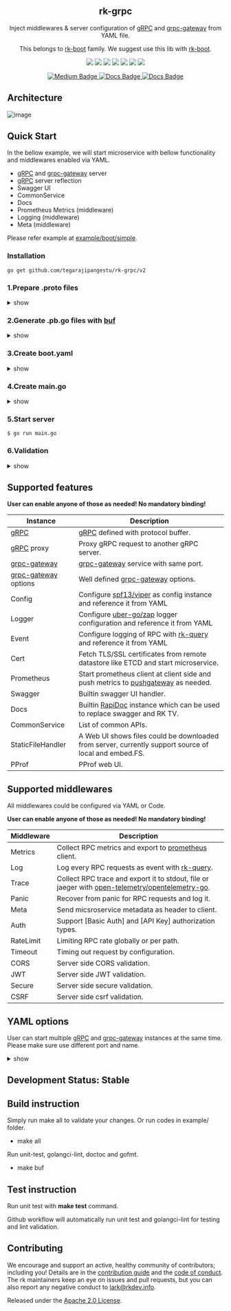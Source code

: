 <h2 align="center">
  rk-grpc
</h2>
<p align="center">
  Inject middlewares & server configuration of <a href="https://grpc.io/docs/languages/go/">gRPC</a> and <a href="https://github.com/grpc-ecosystem/grpc-gateway">grpc-gateway</a> from YAML file.
</p>
<p align="center">
  This belongs to <a href="https://github.com/rookie-ninja/rk-boot">rk-boot</a> family. We suggest use this lib with <a href="https://github.com/rookie-ninja/rk-boot">rk-boot</a>.
</p>

<p align="center">
 <a href="https://github.com/tegarajipangestu/rk-grpc/actions/workflows/ci.yml"><img src="https://github.com/tegarajipangestu/rk-grpc/actions/workflows/ci.yml/badge.svg"></a>
 <a href="https://codecov.io/gh/rookie-ninja/rk-grpc"><img src="https://codecov.io/gh/rookie-ninja/rk-grpc/branch/master/graph/badge.svg?token=08TCFIIVS0"></a>
 <a href="https://goreportcard.com/badge/github.com/tegarajipangestu/rk-grpc"><img src="https://goreportcard.com/badge/github.com/tegarajipangestu/rk-grpc"></a>
 <a href="https://sourcegraph.com/github.com/tegarajipangestu/rk-grpc?badge"><img src="https://sourcegraph.com/github.com/tegarajipangestu/rk-grpc/-/badge.svg"></a>
 <a href="https://godoc.org/github.com/tegarajipangestu/rk-grpc"><img src="https://godoc.org/github.com/tegarajipangestu/rk-grpc?status.svg"></a>
 <a href="https://github.com/tegarajipangestu/rk-grpc/releases"><img src="https://img.shields.io/github/release/rookie-ninja/rk-grpc.svg?style=flat-square"></a>
 <a href="https://opensource.org/licenses/Apache-2.0"><img src="https://img.shields.io/badge/License-Apache%202.0-blue.svg"></a>
<p>

<div id="badges" align="center">
  <a href="https://medium.com/@pointgoal/list/grpc-101-790c4c160a05">
    <img src="https://img.shields.io/badge/Medium-12100E?style=for-the-badge&logo=medium&logoColor=white" alt="Medium Badge"/>
  </a>
  <a href="https://rkdev.info">
    <img src="https://img.shields.io/badge/Official Site-blue?logo=mdbook&logoColor=white&style=for-the-badge" alt="Docs Badge"/>
  </a>
  <a href="https://rk-syz1767.slack.com/rk-boot">
    <img src="https://img.shields.io/badge/Slack-4A154B?style=for-the-badge&logo=slack&logoColor=white" alt="Docs Badge"/>
  </a>
</div>


## Architecture
![image](docs/img/grpc-arch.png)

## Quick Start
In the bellow example, we will start microservice with bellow functionality and middlewares enabled via YAML.

- [gRPC](https://grpc.io/docs/languages/go/) and [grpc-gateway](https://github.com/grpc-ecosystem/grpc-gateway) server
- [gRPC](https://grpc.io/docs/languages/go/) server reflection
- Swagger UI
- CommonService
- Docs
- Prometheus Metrics (middleware)
- Logging (middleware)
- Meta (middleware)

Please refer example at [example/boot/simple](example/boot/simple).

### Installation

```shell
go get github.com/tegarajipangestu/rk-grpc/v2
```

### 1.Prepare .proto files
<details>
<summary>show</summary>

- api/v1/greeter.proto

```protobuf
syntax = "proto3";

package api.v1;

option go_package = "api/v1/greeter";

service Greeter {
  rpc Greeter (GreeterRequest) returns (GreeterResponse) {}
}

message GreeterRequest {
  bytes msg = 1;
}

message GreeterResponse {}
```

- api/v1/gw_mapping.yaml

```yaml
type: google.api.Service
config_version: 3

# Please refer google.api.Http in https://github.com/googleapis/googleapis/blob/master/google/api/http.proto file for details.
http:
  rules:
    - selector: api.v1.Greeter.Greeter
      get: /v1/greeter
```

- buf.yaml

```yaml
version: v1beta1
name: github.com/rk-dev/rk-boot
build:
  roots:
    - api
```

- buf.gen.yaml

```yaml
version: v1beta1
plugins:
  # protoc-gen-go needs to be installed, generate go files based on proto files
  - name: go
    out: api/gen
    opt:
     - paths=source_relative
  # protoc-gen-go-grpc needs to be installed, generate grpc go files based on proto files
  - name: go-grpc
    out: api/gen
    opt:
      - paths=source_relative
      - require_unimplemented_servers=false
  # protoc-gen-grpc-gateway needs to be installed, generate grpc-gateway go files based on proto files
  - name: grpc-gateway
    out: api/gen
    opt:
      - paths=source_relative
      - grpc_api_configuration=api/v1/gw_mapping.yaml
  # protoc-gen-openapiv2 needs to be installed, generate swagger config files based on proto files
  - name: openapiv2
    out: api/gen
    opt:
      - grpc_api_configuration=api/v1/gw_mapping.yaml
```
</details>

### 2.Generate .pb.go files with [buf](https://docs.buf.build/introduction)
<details>
<summary>show</summary>

```
$ buf generate --path api/v1
```

```
.
├── api
│   ├── gen
│   │   └── v1
│   │       ├── greeter.pb.go
│   │       ├── greeter.pb.gw.go
│   │       ├── greeter.swagger.json
│   │       └── greeter_grpc.pb.go
│   └── v1
│       ├── greeter.proto
│       └── gw_mapping.yaml
├── boot.yaml
├── buf.gen.yaml
├── buf.yaml
├── go.mod
├── go.sum
└── main.go
```
</details>

### 3.Create boot.yaml
<details>
<summary>show</summary>

```yaml
---
grpc:
  - name: greeter                     # Required
    port: 8080                        # Required
    enabled: true                     # Required
    enableReflection: true            # Optional, default: false
    enableRkGwOption: true            # Optional, default: false
    commonService:
      enabled: true                   # Optional, default: false
    docs:
      enabled: true                   # Optional, default: false
    sw:
      enabled: true                   # Optional, default: false
    prom:
      enabled: true                   # Optional, default: false
    middleware:
      logging:
        enabled: true                 # Optional, default: false
      prom:
        enabled: true                 # Optional, default: false
      meta:
        enabled: true                 # Optional, default: false
```
</details>

### 4.Create main.go
<details>
<summary>show</summary>

```go
// Copyright (c) 2021 rookie-ninja
//
// Use of this source code is governed by an Apache-style
// license that can be found in the LICENSE file.
package main

import (
  "context"
  "embed"
  _ "embed"
  "github.com/rookie-ninja/rk-entry/v2/entry"
  "github.com/tegarajipangestu/rk-grpc/v2/boot"
  proto "github.com/tegarajipangestu/rk-grpc/v2/example/boot/simple/api/gen/v1"
  "google.golang.org/grpc"
)

//go:embed boot.yaml
var boot []byte

//go:embed api/gen/v1
var docsFS embed.FS

//go:embed api/gen/v1
var staticFS embed.FS

func init() {
  rkentry.GlobalAppCtx.AddEmbedFS(rkentry.DocsEntryType, "greeter", &docsFS)
  rkentry.GlobalAppCtx.AddEmbedFS(rkentry.SWEntryType, "greeter", &docsFS)
  rkentry.GlobalAppCtx.AddEmbedFS(rkentry.StaticFileHandlerEntryType, "greeter", &staticFS)
}

func main() {
  // Bootstrap basic entries from boot config.
  rkentry.BootstrapPreloadEntryYAML(boot)

  // Bootstrap grpc entry from boot config
  res := rkgrpc.RegisterGrpcEntryYAML(boot)

  // Get GrpcEntry
  grpcEntry := res["greeter"].(*rkgrpc.GrpcEntry)
  // Register gRPC server
  grpcEntry.AddRegFuncGrpc(func(server *grpc.Server) {
    proto.RegisterGreeterServer(server, &GreeterServer{})
  })
  // Register grpc-gateway func
  grpcEntry.AddRegFuncGw(proto.RegisterGreeterHandlerFromEndpoint)

  // Bootstrap grpc entry
  grpcEntry.Bootstrap(context.Background())

  // Wait for shutdown signal
  rkentry.GlobalAppCtx.WaitForShutdownSig()

  // Interrupt gin entry
  grpcEntry.Interrupt(context.Background())
}

// GreeterServer Implementation of GreeterServer.
type GreeterServer struct{}

// Greeter Handle Greeter method.
func (server *GreeterServer) Greeter(context.Context, *proto.GreeterRequest) (*proto.GreeterResponse, error) {
  return &proto.GreeterResponse{}, nil
}
```

</details>

### 5.Start server
```
$ go run main.go
```

### 6.Validation
<details>
<summary>show</summary>

#### 6.1 gRPC & grpc-gateway server
Try to test [gRPC](https://grpc.io/docs/languages/go/) & [grpc-gateway](https://github.com/grpc-ecosystem/grpc-gateway) Service with [curl](https://curl.se/) & [grpcurl](https://github.com/fullstorydev/grpcurl)

```shell script
# Curl to common service
$ curl localhost:8080/rk/v1/ready
{"ready":true}
```

#### 6.2 Swagger UI
Please refer **sw** section at [Full YAML](#full-yaml).

By default, we could access swagger UI at [http://localhost:8080/sw](http://localhost:8080/sw)

![sw](docs/img/simple-sw.png)

#### 6.3 Docs UI
Please refer **docs** section at [Full YAML](#full-yaml).

By default, we could access docs UI at [http://localhost:8080/docs](http://localhost:8080/docs)

![docs](docs/img/simple-docs.png)

#### 6.4 Prometheus Metrics
Please refer **middleware.prom** section at [Full YAML](#full-yaml).

By default, we could access prometheus client at [http://localhost:8080/metrics](http://localhost:8080/metrics)

![prom](docs/img/simple-prom.png)

#### 6.5 Logging
Please refer **middleware.logging** section at [Full YAML](#full-yaml).

By default, we enable zap logger and event logger with encoding type of [console]. Encoding type of [json] and [flatten] is also supported.

```shell script
2021-12-28T05:36:21.561+0800    INFO    boot/grpc_entry.go:1515 Bootstrap grpcEntry     {"eventId": "db2c977c-e0ff-4b21-bc0d-5966f1cad093", "entryName": "greeter"}
------------------------------------------------------------------------
endTime=2021-12-28T05:36:21.563575+08:00
startTime=2021-12-28T05:36:21.561362+08:00
elapsedNano=2213846
timezone=CST
ids={"eventId":"db2c977c-e0ff-4b21-bc0d-5966f1cad093"}
app={"appName":"rk","appVersion":"","entryName":"greeter","entryType":"GrpcEntry"}
env={"arch":"amd64","az":"*","domain":"*","hostname":"lark.local","localIP":"10.8.0.2","os":"darwin","realm":"*","region":"*"}
payloads={"commonServiceEnabled":true,"commonServicePathPrefix":"/rk/v1/","grpcPort":8080,"gwPort":8080,"promEnabled":true,"promPath":"/metrics","promPort":8080,"swEnabled":true,"swPath":"/sw/","tvEnabled":true,"tvPath":"/rk/v1/tv/"}
error={}
counters={}
pairs={}
timing={}
remoteAddr=localhost
operation=Bootstrap
resCode=OK
eventStatus=Ended
EOE
```

#### 6.6 Meta
Please refer **meta** section at [Full YAML](#full-yaml).

By default, we will send back some metadata to client with headers.

```shell script
$ curl -vs localhost:8080/rk/v1/ready
...
< HTTP/1.1 200 OK
< Content-Type: application/json
< X-Request-Id: 7e4f5ac5-3369-485f-89f7-55551cc4a9a1
< X-Rk-App-Name: rk
< X-Rk-App-Unix-Time: 2021-12-28T05:39:50.508328+08:00
< X-Rk-App-Version: 
< X-Rk-Received-Time: 2021-12-28T05:39:50.508328+08:00
< Date: Mon, 27 Dec 2021 21:39:50 GMT
...
```

#### 6.7 Send request
We registered /v1/greeter API in [grpc-gateway](https://github.com/grpc-ecosystem/grpc-gateway) server and let's validate it!

```shell script
$ curl -vs localhost:8080/v1/greeter             
*   Trying ::1...
* TCP_NODELAY set
* Connection failed
* connect to ::1 port 8080 failed: Connection refused
*   Trying 127.0.0.1...
* TCP_NODELAY set
* Connected to localhost (127.0.0.1) port 8080 (#0)
> GET /v1/greeter HTTP/1.1
> Host: localhost:8080
> User-Agent: curl/7.64.1
> Accept: */*
> 
< HTTP/1.1 200 OK
< Content-Type: application/json
< X-Request-Id: 07b0fbf6-cebf-40ac-84a2-533bbd4b8958
< X-Rk-App-Name: rk
< X-Rk-App-Unix-Time: 2021-12-28T05:41:04.653652+08:00
< X-Rk-App-Version: 
< X-Rk-Received-Time: 2021-12-28T05:41:04.653652+08:00
< Date: Mon, 27 Dec 2021 21:41:04 GMT
< Content-Length: 2
< 
* Connection #0 to host localhost left intact
{}
```

We registered api.v1.Greeter.Greeter API in [gRPC](https://grpc.io/docs/languages/go/) server and let's validate it!

```shell script
$ grpcurl -plaintext localhost:8080 api.v1.Greeter.Greeter 
{}
```

#### 6.8 RPC logs
Bellow logs would be printed in stdout.

The first block of log is from [grpc-gateway](https://github.com/grpc-ecosystem/grpc-gateway) request.

The second block of log is from [gRPC](https://grpc.io/docs/languages/go/) request.

```
------------------------------------------------------------------------
endTime=2021-12-28T05:45:52.986041+08:00
startTime=2021-12-28T05:45:52.985956+08:00
elapsedNano=85065
timezone=CST
ids={"eventId":"88362f69-7eda-4f03-bdbe-7ef667d06bac","requestId":"88362f69-7eda-4f03-bdbe-7ef667d06bac"}
app={"appName":"rk","appVersion":"","entryName":"greeter","entryType":"GrpcEntry"}
env={"arch":"amd64","az":"*","domain":"*","hostname":"lark.local","localIP":"10.8.0.2","os":"darwin","realm":"*","region":"*"}
payloads={"grpcMethod":"Greeter","grpcService":"api.v1.Greeter","grpcType":"unaryServer","gwMethod":"GET","gwPath":"/v1/greeter","gwScheme":"http","gwUserAgent":"curl/7.64.1"}
error={}
counters={}
pairs={}
timing={}
remoteAddr=127.0.0.1:61520
operation=/api.v1.Greeter/Greeter
resCode=OK
eventStatus=Ended
EOE
------------------------------------------------------------------------
endTime=2021-12-28T05:44:45.686734+08:00
startTime=2021-12-28T05:44:45.686592+08:00
elapsedNano=141716
timezone=CST
ids={"eventId":"7765862c-9e83-443a-a6e5-bb28f17f8ea0","requestId":"7765862c-9e83-443a-a6e5-bb28f17f8ea0"}
app={"appName":"rk","appVersion":"","entryName":"greeter","entryType":"GrpcEntry"}
env={"arch":"amd64","az":"*","domain":"*","hostname":"lark.local","localIP":"10.8.0.2","os":"darwin","realm":"*","region":"*"}
payloads={"grpcMethod":"Greeter","grpcService":"api.v1.Greeter","grpcType":"unaryServer","gwMethod":"","gwPath":"","gwScheme":"","gwUserAgent":""}
error={}
counters={}
pairs={}
timing={}
remoteAddr=127.0.0.1:57149
operation=/api.v1.Greeter/Greeter
resCode=OK
eventStatus=Ended
EOE
```

#### 6.9 RPC prometheus metrics
Prometheus client will automatically register into [grpc-gateway](https://github.com/grpc-ecosystem/grpc-gateway) instance at /metrics.

Access [http://localhost:8080/metrics](http://localhost:8080/metrics)

![image](docs/img/prom-inter.png)

</details>

## Supported features
**User can enable anyone of those as needed! No mandatory binding!**

| Instance                                                               | Description                                                                                                                    |
|------------------------------------------------------------------------|--------------------------------------------------------------------------------------------------------------------------------|
| [gRPC](https://grpc.io/docs/languages/go/)                             | [gRPC](https://grpc.io/docs/languages/go/) defined with protocol buffer.                                                       |
| [gRPC](https://grpc.io/docs/languages/go/) proxy                       | Proxy gRPC request to another gRPC server.                                                                                     |
| [grpc-gateway](https://github.com/grpc-ecosystem/grpc-gateway)         | [grpc-gateway](https://github.com/grpc-ecosystem/grpc-gateway) service with same port.                                         |
| [grpc-gateway](https://github.com/grpc-ecosystem/grpc-gateway) options | Well defined [grpc-gateway](https://github.com/grpc-ecosystem/grpc-gateway) options.                                           |
| Config                                                                 | Configure [spf13/viper](https://github.com/spf13/viper) as config instance and reference it from YAML                          |
| Logger                                                                 | Configure [uber-go/zap](https://github.com/uber-go/zap) logger configuration and reference it from YAML                        |
| Event                                                                  | Configure logging of RPC with [rk-query](https://github.com/rookie-ninja/rk-query) and reference it from YAML                  |
| Cert                                                                   | Fetch TLS/SSL certificates from remote datastore like ETCD and start microservice.                                             |
| Prometheus                                                             | Start prometheus client at client side and push metrics to [pushgateway](https://github.com/prometheus/pushgateway) as needed. |
| Swagger                                                                | Builtin swagger UI handler.                                                                                                    |
| Docs                                                                   | Builtin [RapiDoc](https://github.com/mrin9/RapiDoc) instance which can be used to replace swagger and RK TV.                   |
| CommonService                                                          | List of common APIs.                                                                                                           |
| StaticFileHandler                                                      | A Web UI shows files could be downloaded from server, currently support source of local and embed.FS.                          |
| PProf                                                                  | PProf web UI.                                                                                                                  |

## Supported middlewares
All middlewares could be configured via YAML or Code.

**User can enable anyone of those as needed! No mandatory binding!**

| Middleware | Description                                                                                                                                           |
|------------|-------------------------------------------------------------------------------------------------------------------------------------------------------|
| Metrics    | Collect RPC metrics and export to [prometheus](https://github.com/prometheus/client_golang) client.                                                   |
| Log        | Log every RPC requests as event with [rk-query](https://github.com/rookie-ninja/rk-query).                                                            |
| Trace      | Collect RPC trace and export it to stdout, file or jaeger with [open-telemetry/opentelemetry-go](https://github.com/open-telemetry/opentelemetry-go). |
| Panic      | Recover from panic for RPC requests and log it.                                                                                                       |
| Meta       | Send micsroservice metadata as header to client.                                                                                                      |
| Auth       | Support [Basic Auth] and [API Key] authorization types.                                                                                               |
| RateLimit  | Limiting RPC rate globally or per path.                                                                                                               |
| Timeout    | Timing out request by configuration.                                                                                                                  |
| CORS       | Server side CORS validation.                                                                                                                          |
| JWT        | Server side JWT validation.                                                                                                                           |
| Secure     | Server side secure validation.                                                                                                                        |
| CSRF       | Server side csrf validation.                                                                                                                          |

## YAML options
User can start multiple [gRPC](https://grpc.io/docs/languages/go/) and [grpc-gateway](https://github.com/grpc-ecosystem/grpc-gateway) instances at the same time. Please make sure use different port and name.

<details>
<summary>show</summary>

```yaml
---
#app:
#  name: my-app                                            # Optional, default: "rk-app"
#  version: "v1.0.0"                                       # Optional, default: "v0.0.0"
#  description: "this is description"                      # Optional, default: ""
#  keywords: ["rk", "golang"]                              # Optional, default: []
#  homeUrl: "http://example.com"                           # Optional, default: ""
#  docsUrl: ["http://example.com"]                         # Optional, default: []
#  maintainers: ["rk-dev"]                                 # Optional, default: []
#logger:
#  - name: my-logger                                       # Required
#    description: "Description of entry"                   # Optional
#    domain: "*"                                           # Optional, default: "*"
#    default: false                                        # Optional, default: false, use as default logger entry
#    zap:                                                  # Optional
#      level: info                                         # Optional, default: info
#      development: true                                   # Optional, default: true
#      disableCaller: false                                # Optional, default: false
#      disableStacktrace: true                             # Optional, default: true
#      encoding: console                                   # Optional, default: console
#      outputPaths: ["stdout"]                             # Optional, default: [stdout]
#      errorOutputPaths: ["stderr"]                        # Optional, default: [stderr]
#      encoderConfig:                                      # Optional
#        timeKey: "ts"                                     # Optional, default: ts
#        levelKey: "level"                                 # Optional, default: level
#        nameKey: "logger"                                 # Optional, default: logger
#        callerKey: "caller"                               # Optional, default: caller
#        messageKey: "msg"                                 # Optional, default: msg
#        stacktraceKey: "stacktrace"                       # Optional, default: stacktrace
#        skipLineEnding: false                             # Optional, default: false
#        lineEnding: "\n"                                  # Optional, default: \n
#        consoleSeparator: "\t"                            # Optional, default: \t
#      sampling:                                           # Optional, default: nil
#        initial: 0                                        # Optional, default: 0
#        thereafter: 0                                     # Optional, default: 0
#      initialFields:                                      # Optional, default: empty map
#        key: value
#    lumberjack:                                           # Optional, default: nil
#      filename:
#      maxsize: 1024                                       # Optional, suggested: 1024 (MB)
#      maxage: 7                                           # Optional, suggested: 7 (day)
#      maxbackups: 3                                       # Optional, suggested: 3 (day)
#      localtime: true                                     # Optional, suggested: true
#      compress: true                                      # Optional, suggested: true
#    loki:
#      enabled: true                                       # Optional, default: false
#      addr: localhost:3100                                # Optional, default: localhost:3100
#      path: /loki/api/v1/push                             # Optional, default: /loki/api/v1/push
#      username: ""                                        # Optional, default: ""
#      password: ""                                        # Optional, default: ""
#      maxBatchWaitMs: 3000                                # Optional, default: 3000
#      maxBatchSize: 1000                                  # Optional, default: 1000
#      insecureSkipVerify: false                           # Optional, default: false
#      labels:                                             # Optional, default: empty map
#        my_label_key: my_label_value
#event:
#  - name: my-event                                        # Required
#    description: "Description of entry"                   # Optional
#    domain: "*"                                           # Optional, default: "*"
#    encoding: console                                     # Optional, default: console
#    default: false                                        # Optional, default: false, use as default event entry
#    outputPaths: ["stdout"]                               # Optional, default: [stdout]
#    lumberjack:                                           # Optional, default: nil
#      filename:
#      maxsize: 1024                                       # Optional, suggested: 1024 (MB)
#      maxage: 7                                           # Optional, suggested: 7 (day)
#      maxbackups: 3                                       # Optional, suggested: 3 (day)
#      localtime: true                                     # Optional, suggested: true
#      compress: true                                      # Optional, suggested: true
#    loki:
#      enabled: true                                       # Optional, default: false
#      addr: localhost:3100                                # Optional, default: localhost:3100
#      path: /loki/api/v1/push                             # Optional, default: /loki/api/v1/push
#      username: ""                                        # Optional, default: ""
#      password: ""                                        # Optional, default: ""
#      maxBatchWaitMs: 3000                                # Optional, default: 3000
#      maxBatchSize: 1000                                  # Optional, default: 1000
#      insecureSkipVerify: false                           # Optional, default: false
#      labels:                                             # Optional, default: empty map
#        my_label_key: my_label_value
#cert:
#  - name: my-cert                                         # Required
#    description: "Description of entry"                   # Optional, default: ""
#    domain: "*"                                           # Optional, default: "*"
#    caPath: "certs/ca.pem"                                # Optional, default: ""
#    certPemPath: "certs/server-cert.pem"                  # Optional, default: ""
#    keyPemPath: "certs/server-key.pem"                    # Optional, default: ""
#config:
#  - name: my-config                                       # Required
#    description: "Description of entry"                   # Optional, default: ""
#    domain: "*"                                           # Optional, default: "*"
##    path: "config/config.yaml"                            # Optional
#    envPrefix: ""                                         # Optional, default: ""
#    content:                                              # Optional, defualt: empty map
#      key: value
grpc:
  - name: greeter                                          # Required
    enabled: true                                          # Required
    port: 8080                                             # Required
#    description: "greeter server"                         # Optional, default: ""
#    enableReflection: true                                # Optional, default: false
#    enableRkGwOption: true                                # Optional, default: false
#    gwOption:                                             # Optional, default: nil
#      marshal:                                            # Optional, default: nil
#        multiline: false                                  # Optional, default: false
#        emitUnpopulated: false                            # Optional, default: false
#        indent: ""                                        # Optional, default: false
#        allowPartial: false                               # Optional, default: false
#        useProtoNames: false                              # Optional, default: false
#        useEnumNumbers: false                             # Optional, default: false
#      unmarshal:                                          # Optional, default: nil
#        allowPartial: false                               # Optional, default: false
#        discardUnknown: false                             # Optional, default: false
#    noRecvMsgSizeLimit: true                              # Optional, default: false
#    certEntry: my-cert                                    # Optional, default: "", reference of cert entry declared above
#    loggerEntry: my-logger                                # Optional, default: "", reference of cert entry declared above, STDOUT will be used if missing
#    eventEntry: my-event                                  # Optional, default: "", reference of cert entry declared above, STDOUT will be used if missing
#    sw:
#      enabled: true                                       # Optional, default: false
#      path: "sw"                                          # Optional, default: "sw"
#      jsonPath: ""                                        # Optional
#      headers: ["sw:rk"]                                  # Optional, default: []
#    docs:
#      enabled: true                                       # Optional, default: false
#      path: "docs"                                        # Optional, default: "docs"
#      specPath: ""                                        # Optional
#      headers: ["sw:rk"]                                  # Optional, default: []
#      style:                                              # Optional
#        theme: "light"                                    # Optional, default: "light"
#      debug: false                                        # Optional, default: false
#    commonService:
#      enabled: true                                       # Optional, default: false
#    static:
#      enabled: true                                       # Optional, default: false
#      path: "/static"                                     # Optional, default: /static
#      sourceType: local                                   # Required, options: pkger, local
#      sourcePath: "."                                     # Required, full path of source directory
#    pprof:
#      enabled: true                                       # Optional, default: false
#      path: "/pprof"                                      # Optional, default: /pprof
#    prom:
#      enabled: true                                       # Optional, default: false
#      path: ""                                            # Optional, default: "metrics"
#      pusher:
#        enabled: false                                    # Optional, default: false
#        jobName: "greeter-pusher"                         # Required
#        remoteAddress: "localhost:9091"                   # Required
#        basicAuth: "user:pass"                            # Optional, default: ""
#        intervalMs: 10000                                 # Optional, default: 1000
#        certEntry: my-cert                                # Optional, default: "", reference of cert entry declared above
#    middleware:
#      ignore: [""]                                        # Optional, default: []
#      errorModel: google                                  # Optional, default: google, [amazon, google] are supported options
#      logging:
#        enabled: true                                     # Optional, default: false
#        ignore: [""]                                      # Optional, default: []
#        loggerEncoding: "console"                         # Optional, default: "console"
#        loggerOutputPaths: ["logs/app.log"]               # Optional, default: ["stdout"]
#        eventEncoding: "console"                          # Optional, default: "console"
#        eventOutputPaths: ["logs/event.log"]              # Optional, default: ["stdout"]
#      prom:
#        enabled: true                                     # Optional, default: false
#        ignore: [""]                                      # Optional, default: []
#      auth:
#        enabled: true                                     # Optional, default: false
#        ignore: [""]                                      # Optional, default: []
#        basic:
#          - "user:pass"                                   # Optional, default: []
#        apiKey:
#          - "keys"                                        # Optional, default: []
#      meta:
#        enabled: true                                     # Optional, default: false
#        ignore: [""]                                      # Optional, default: []
#        prefix: "rk"                                      # Optional, default: "rk"
#      trace:
#        enabled: true                                     # Optional, default: false
#        ignore: [""]                                      # Optional, default: []
#        exporter:                                         # Optional, default will create a stdout exporter
#          file:
#            enabled: true                                 # Optional, default: false
#            outputPath: "logs/trace.log"                  # Optional, default: stdout
#          jaeger:
#            agent:
#              enabled: false                              # Optional, default: false
#              host: ""                                    # Optional, default: localhost
#              port: 0                                     # Optional, default: 6831
#            collector:
#              enabled: true                               # Optional, default: false
#              endpoint: ""                                # Optional, default: http://localhost:14268/api/traces
#              username: ""                                # Optional, default: ""
#              password: ""                                # Optional, default: ""
#      rateLimit:
#        enabled: false                                    # Optional, default: false
#        ignore: [""]                                      # Optional, default: []
#        algorithm: "leakyBucket"                          # Optional, default: "tokenBucket"
#        reqPerSec: 100                                    # Optional, default: 1000000
#        paths:
#          - path: "/rk/v1/healthy"                        # Optional, default: ""
#            reqPerSec: 0                                  # Optional, default: 1000000
#      timeout:
#        enabled: false                                    # Optional, default: false
#        ignore: [""]                                      # Optional, default: []
#        timeoutMs: 5000                                   # Optional, default: 5000
#        paths:
#          - path: "/rk/v1/healthy"                        # Optional, default: ""
#            timeoutMs: 1000                               # Optional, default: 5000
#      jwt:
#        enabled: true                                     # Optional, default: false
#        ignore: [ "" ]                                    # Optional, default: []
#        signerEntry: ""                                   # Optional, default: ""
#        skipVerify: false                                 # Optional, default: false
#        symmetric:                                        # Optional
#          algorithm: ""                                   # Required, default: ""
#          token: ""                                       # Optional, default: ""
#          tokenPath: ""                                   # Optional, default: ""
#        asymmetric:                                       # Optional
#          algorithm: ""                                   # Required, default: ""
#          privateKey: ""                                  # Optional, default: ""
#          privateKeyPath: ""                              # Optional, default: ""
#          publicKey: ""                                   # Optional, default: ""
#          publicKeyPath: ""                               # Optional, default: ""
#        tokenLookup: "header:<name>"                      # Optional, default: "header:Authorization"
#        authScheme: "Bearer"                              # Optional, default: "Bearer"
#      secure:
#        enabled: true                                     # Optional, default: false
#        ignore: [""]                                      # Optional, default: []
#        xssProtection: ""                                 # Optional, default: "1; mode=block"
#        contentTypeNosniff: ""                            # Optional, default: nosniff
#        xFrameOptions: ""                                 # Optional, default: SAMEORIGIN
#        hstsMaxAge: 0                                     # Optional, default: 0
#        hstsExcludeSubdomains: false                      # Optional, default: false
#        hstsPreloadEnabled: false                         # Optional, default: false
#        contentSecurityPolicy: ""                         # Optional, default: ""
#        cspReportOnly: false                              # Optional, default: false
#        referrerPolicy: ""                                # Optional, default: ""
#      csrf:
#        enabled: true                                     # Optional, default: false
#        ignore: [""]                                      # Optional, default: []
#        tokenLength: 32                                   # Optional, default: 32
#        tokenLookup: "header:X-CSRF-Token"                # Optional, default: "header:X-CSRF-Token"
#        cookieName: "_csrf"                               # Optional, default: _csrf
#        cookieDomain: ""                                  # Optional, default: ""
#        cookiePath: ""                                    # Optional, default: ""
#        cookieMaxAge: 86400                               # Optional, default: 86400
#        cookieHttpOnly: false                             # Optional, default: false
#        cookieSameSite: "default"                         # Optional, default: "default", options: lax, strict, none, default
#      gzip:
#        enabled: true                                     # Optional, default: false
#        ignore: [""]                                      # Optional, default: []
#        level: bestSpeed                                  # Optional, options: [noCompression, bestSpeed， bestCompression, defaultCompression, huffmanOnly]
#      cors:
#        enabled: true                                     # Optional, default: false
#        ignore: [""]                                      # Optional, default: []
#        allowOrigins:                                     # Optional, default: []
#          - "http://localhost:*"                          # Optional, default: *
#        allowCredentials: false                           # Optional, default: false
#        allowHeaders: []                                  # Optional, default: []
#        allowMethods: []                                  # Optional, default: []
#        exposeHeaders: []                                 # Optional, default: []
#        maxAge: 0                                         # Optional, default: 0
```

</details>

## Development Status: Stable

## Build instruction
Simply run make all to validate your changes. Or run codes in example/ folder.

- make all

Run unit-test, golangci-lint, doctoc and gofmt.

- make buf

## Test instruction
Run unit test with **make test** command.

Github workflow will automatically run unit test and golangci-lint for testing and lint validation.

## Contributing
We encourage and support an active, healthy community of contributors;
including you! Details are in the [contribution guide](CONTRIBUTING.md) and
the [code of conduct](CODE_OF_CONDUCT.md). The rk maintainers keep an eye on
issues and pull requests, but you can also report any negative conduct to
lark@rkdev.info.

Released under the [Apache 2.0 License](LICENSE).